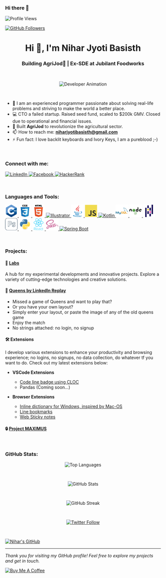 ### Hi there 👋

![Profile Views](https://profile-counter.glitch.me/Ahmad-shaikh575/count.svg)

[![GitHub Followers](https://img.shields.io/github/followers/Nightfury874.svg?style=social&label=Followers)](https://github.com/Nightfury874?tab=followers)

<h1 align="center">Hi 👋, I'm Nihar Jyoti Basisth</h1>
<h3 align="center">Building AgriJod🌟 | Ex-SDE at Jubilant Foodworks</h3>

<br>

<p align="center">
  <img src="https://github.com/Adam-pw/Adam-pw/blob/main/animation_500_kxa883sd.gif" alt="Developer Animation" width="300"/>
</p>

<br>

- 🌱 I am an experienced programmer passionate about solving real-life problems and striving to make the world a better place.
- 💻 CTO a failed startup. Raised seed fund, scaled to $200k GMV. Closed due to operational and financial issues. 
- 🚀 Built **AgriJod** to revolutionize the agricultural sector.
- 📫 How to reach me: **niharjyotibasisth@gmail.com**
- ⚡ Fun fact: I love backlit keyboards and Ivory Keys, I am a pureblood ;-)

<br>

<h3 align="left">Connect with me:</h3>
<p align="left">
  <a href="https://www.linkedin.com/in/nihar-jyoti-basisth-121b2319b/" target="_blank">
    <img src="https://raw.githubusercontent.com/rahuldkjain/github-profile-readme-generator/master/src/images/icons/Social/linked-in-alt.svg" alt="LinkedIn" height="30" width="40" />
  </a>
  <a href="https://www.facebook.com/nihar.basisth.7/" target="_blank">
    <img src="https://raw.githubusercontent.com/rahuldkjain/github-profile-readme-generator/master/src/images/icons/Social/facebook.svg" alt="Facebook" height="30" width="40" />
  </a>
  <a href="https://www.hackerrank.com/jibaba874" target="_blank">
    <img src="https://raw.githubusercontent.com/rahuldkjain/github-profile-readme-generator/master/src/images/icons/Social/hackerrank.svg" alt="HackerRank" height="30" width="40" />
  </a>
</p>

<br>

<h3 align="left">Languages and Tools:</h3>
<p align="left"> 
  <a href="https://www.w3schools.com/cpp/" target="_blank" rel="noreferrer">
    <img src="https://raw.githubusercontent.com/devicons/devicon/master/icons/cplusplus/cplusplus-original.svg" alt="C++" width="40" height="40" />
  </a>
  <a href="https://www.w3schools.com/css/" target="_blank" rel="noreferrer">
    <img src="https://raw.githubusercontent.com/devicons/devicon/master/icons/css3/css3-original-wordmark.svg" alt="CSS3" width="40" height="40" />
  </a>
  <a href="https://www.w3.org/html/" target="_blank" rel="noreferrer">
    <img src="https://raw.githubusercontent.com/devicons/devicon/master/icons/html5/html5-original-wordmark.svg" alt="HTML5" width="40" height="40" />
  </a>
  <a href="https://www.adobe.com/in/products/illustrator.html" target="_blank" rel="noreferrer">
    <img src="https://www.vectorlogo.zone/logos/adobe_illustrator/adobe_illustrator-icon.svg" alt="Illustrator" width="40" height="40" />
  </a>
  <a href="https://www.java.com" target="_blank" rel="noreferrer">
    <img src="https://raw.githubusercontent.com/devicons/devicon/master/icons/java/java-original.svg" alt="Java" width="40" height="40" />
  </a>
  <a href="https://developer.mozilla.org/en-US/docs/Web/JavaScript" target="_blank" rel="noreferrer">
    <img src="https://raw.githubusercontent.com/devicons/devicon/master/icons/javascript/javascript-original.svg" alt="JavaScript" width="40" height="40" />
  </a>
  <a href="https://kotlinlang.org" target="_blank" rel="noreferrer">
    <img src="https://www.vectorlogo.zone/logos/kotlinlang/kotlinlang-icon.svg" alt="Kotlin" width="40" height="40" />
  </a>
  <a href="https://www.mysql.com/" target="_blank" rel="noreferrer">
    <img src="https://raw.githubusercontent.com/devicons/devicon/master/icons/mysql/mysql-original-wordmark.svg" alt="MySQL" width="40" height="40" />
  </a>
  <a href="https://nodejs.org" target="_blank" rel="noreferrer">
    <img src="https://raw.githubusercontent.com/devicons/devicon/master/icons/nodejs/nodejs-original-wordmark.svg" alt="Node.js" width="40" height="40" />
  </a>
  <a href="https://pandas.pydata.org/" target="_blank" rel="noreferrer">
    <img src="https://raw.githubusercontent.com/devicons/devicon/2ae2a900d2f041da66e950e4d48052658d850630/icons/pandas/pandas-original.svg" alt="Pandas" width="40" height="40" />
  </a>
  <a href="https://www.photoshop.com/en" target="_blank" rel="noreferrer">
    <img src="https://raw.githubusercontent.com/devicons/devicon/master/icons/photoshop/photoshop-line.svg" alt="Photoshop" width="40" height="40" />
  </a>
  <a href="https://www.python.org" target="_blank" rel="noreferrer">
    <img src="https://raw.githubusercontent.com/devicons/devicon/master/icons/python/python-original.svg" alt="Python" width="40" height="40" />
  </a>
  <a href="https://reactjs.org/" target="_blank" rel="noreferrer">
    <img src="https://raw.githubusercontent.com/devicons/devicon/master/icons/react/react-original-wordmark.svg" alt="React" width="40" height="40" />
  </a>
  <a href="https://sass-lang.com" target="_blank" rel="noreferrer">
    <img src="https://raw.githubusercontent.com/devicons/devicon/master/icons/sass/sass-original.svg" alt="Sass" width="40" height="40" />
  </a>
  <a href="https://spring.io/projects/spring-boot" target="_blank" rel="noreferrer">
    <img src="https://www.vectorlogo.zone/logos/springio/springio-icon.svg" alt="Spring Boot" width="40" height="40" />
  </a>
</p>

<br>

<h3 align="left">Projects:</h3>

#### 🔬 [Labs](https://nightfury874.github.io/Lab/)
A hub for my experimental developments and innovative projects. Explore a variety of cutting-edge technologies and creative solutions.

#### 👑 [Queens by LinkedIn Replay](https://nightfury874.github.io/QueensByLinkedinReplay/)
- Missed a game of Queens and want to play that?
- Or you have your own layout?
- Simply enter your layout, or paste the image of any of the old queens game
- Enjoy the match
- No strings attached: no login, no signup

#### 🛠️ Extensions
I develop various extensions to enhance your productivity and browsing experience; no logins, no signups, no data collection, do whatever tf you want to do. Check out my latest extensions below:

- **VSCode Extensions**
  - [Code line badge using CLOC]([https://marketplace.visualstudio.com/items?itemName=your-vscode-extension](https://github.com/marketplace/actions/generate-cloc-badge))
  - Pandas (Coming soon...)

- **Browser Extensions**
  - [Inline dictionary for Windows, inspired by Mac-OS](https://chrome.google.com/webstore/detail/your-chrome-extension)
  - [Line bookmarks](https://chrome.google.com/webstore/detail/your-chrome-extension)
  - [Web Sticky notes](https://chrome.google.com/webstore/detail/your-chrome-extension)



#### 🔒 [Project MAXIMUS](#)

<br>

<h3 align="left">GitHub Stats:</h3>
<p align="center">
  <img src="https://github-readme-stats.vercel.app/api/top-langs?username=Nightfury874&show_icons=true&locale=en&bg_color=0d1117&text_color=ffffff&layout=compact" alt="Top Languages" />
</p>

<br>

<p align="center">
  <img src="https://github-readme-stats.vercel.app/api?username=Nightfury874&show_icons=true&locale=en&bg_color=0d1117&text_color=ffffff" alt="GitHub Stats" />
</p>

<br>

<p align="center">
  <img src="https://github-readme-streak-stats.herokuapp.com/?user=Nightfury874&theme=dark&background=0d1117&date_format=M%20j%5B%2C%20Y%5D" alt="GitHub Streak" />
</p>

<br>

<p align="center">
  <a href="https://twitter.com/" target="_blank">
    <img src="https://img.shields.io/twitter/follow/Nightfury874?logo=twitter&style=for-the-badge" alt="Twitter Follow" />
  </a>
</p>

<br>

[![Nihar's GitHub](https://github.com/Nightfury874/Nightfury874/blob/main/profile-summary-card-output/github-snow-dark.svg)](https://github.com/Nightfury874)

---

*Thank you for visiting my GitHub profile! Feel free to explore my projects and get in touch.*

<a href="https://www.buymeacoffee.com/niharbasisth" target="_blank"><img src="https://cdn.buymeacoffee.com/buttons/v2/default-yellow.png" alt="Buy Me A Coffee" style="height: 60px !important;width: 217px !important;" ></a>

